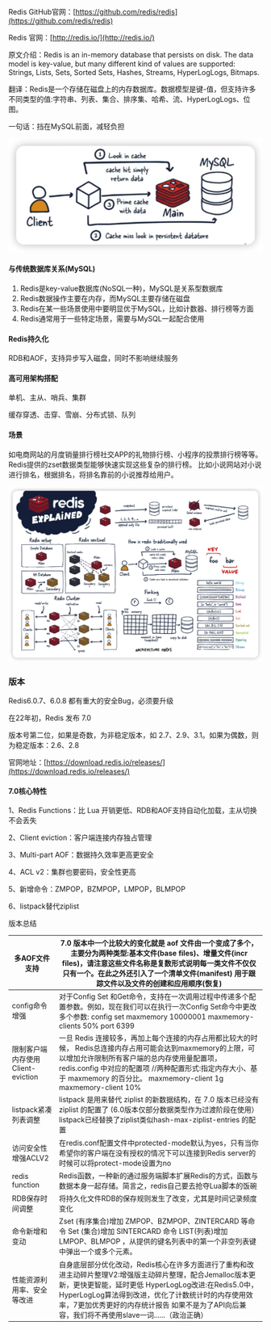 
Redis GitHub官网：[https://github.com/redis/redis](https://github.com/redis/redis)

Redis 官网：[http://redis.io/](http://redis.io/)

原文介绍：Redis is an in-memory database that persists on disk.  The data model is key-value, but many different kind of values are supported: Strings, Lists, Sets, Sorted Sets, Hashes, Streams, HyperLogLogs, Bitmaps.

翻译：Redis是一个存储在磁盘上的内存数据库。数据模型是键-值，但支持许多不同类型的值:字符串、列表、集合、排序集、哈希、流、HyperLogLogs、位图。


一句话：挡在MySQL前面，减轻负担

![image-20240723113534502](images/1.1%E3%80%81Redis%E7%AE%80%E4%BB%8B/image-20240723113534502.png)



#### 与传统数据库关系(MySQL)

1. Redis是key-value数据库(NoSQL一种)，MySQL是关系型数据库
2. Redis数据操作主要在内存，而MySQL主要存储在磁盘
3. Redis在某一些场景使用中要明显优于MySQL，比如计数器、排行榜等方面
4. Redis通常用于一些特定场景，需要与MySQL一起配合使用



#### Redis持久化

RDB和AOF，支持异步写入磁盘，同时不影响继续服务



#### 高可用架构搭配

 单机、主从、哨兵、集群



缓存穿透、击穿、雪崩、分布式锁、队列



#### 场景

如电商网站的月度销量排行榜社交APP的礼物排行榜、小程序的投票排行榜等等。Redis提供的zset数据类型能够快速实现这些复杂的排行榜。 比如小说网站对小说进行排名，根据排名，将排名靠前的小说推荐给用户。

![image-20240723114424589](images/1.1%E3%80%81Redis%E7%AE%80%E4%BB%8B/image-20240723114424589.png)



### 版本

Redis6.0.7、6.0.8 都有重大的安全Bug，必须要升级

在22年初，Redis 发布 7.0



版本号第二位，如果是奇数，为非稳定版本，如 2.7、2.9、3.1。如果为偶数，则为稳定版本：2.6、2.8

官网地址：[https://download.redis.io/releases/](https://download.redis.io/releases/)



#### 7.0核心特性

1、Redis Functions：比 Lua 开销更低、RDB和AOF支持自动化加载，主从切换不会丢失

2、Client eviction：客户端连接内存独占管理

3、Multi-part AOF：数据持久效率更高更安全

4、ACL v2：集群也要密码，安全性更高

5、新增命令：ZMPOP，BZMPOP，LMPOP，BLMPOP

6、listpack替代ziplist



版本总结

| 多AOF文件支持                      | 7.0 版本中一个比较大的变化就是 aof 文件由一个变成了多个，主要分为两种类型:基本文件(base files)、增量文件(incr files)，请注意这些文件名称是复数形式说明每一类文件不仅仅只有一个。在此之外还引入了一个清单文件(manifest) 用于跟踪文件以及文件的创建和应用顺序(恢复) |
| ---------------------------------- | ------------------------------------------------------------ |
| config命令增强                     | 对于Config Set 和Get命令，支持在一次调用过程中传递多个配置参数。例如，现在我们可以在执行一次Config Set命今中更改多个参数: config set maxmemory 10000001 maxmemory-clients 50% port 6399 |
| 限制客户端内存使用 Client-eviction | 一旦 Redis 连接较多，再加上每个连接的内存占用都比较大的时候， Redis总连接内存占用可能会达到maxmemory的上限，可以增加允许限制所有客户端的总内存使用量配置项，redis.config 中对应的配置项 //两种配置形式:指定内存大小、基于 maxmemory 的百分比。 maxmemory-client 1g maxmemory-client 10% |
| listpack紧凑列表调整               | listpack 是用来替代 ziplist 的新数据结构，在 7.0 版本已经没有 ziplist 的配置了 (6.0版本仅部分数据类型作为过渡阶段在使用）listpack已经替换了ziplist类似hash-max-ziplist-entries 的配置 |
| 访问安全性增强ACLV2                | 在redis.conf配置文件中protected-mode默认为yes，只有当你希望你的客户端在没有授权的情况下可以连接到Redis server的时候可以将protect-mode设置为no |
| redis function                     | Redis函数，一种新的通过服务端脚本扩展Redis的方式，函数与数据本身一起存储。简言之，redis自己要去抢夺Lua脚本的饭碗 |
| RDB保存时间调整                    | 将持久化文件RDB的保存规则发生了改变，尤其是时间记录频度变化  |
| 命令新增和变动                     | Zset (有序集合)增加 ZMPOP、BZMPOP、ZINTERCARD 等命令 Set (集合)增加 SINTERCARD 命令 LIST(列表)增加 LMPOP、BLMPOP ，从提供的键名列表中的第一个非空列表键中弹出一个或多个元素。 |
| 性能资源利用率、安全等改进         | 自身底层部分优化改动，Redis核心在许多方面进行了重构和改进主动碎片整理V2:增强版主动碎片整理，配合Jemalloc版本更新，更快更智能，延时更低 HyperLogLog改进:在Redis5.0中，HyperLogLog算法得到改进，优化了计数统计时的内存使用效率，7更加优秀更好的内存统计报告 如果不是为了API向后兼容，我们将不再使用slave一词......（政治正确） |